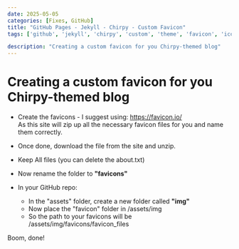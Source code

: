 ```yaml
---
date: 2025-05-05
categories: [Fixes, GitHub]
title: "GitHub Pages - Jekyll - Chirpy - Custom Favicon"
tags: ['github', 'jekyll', 'chirpy', 'custom', 'theme', 'favicon', 'icon', 'website']

description: "Creating a custom favicon for you Chirpy-themed blog"
---
```


# Creating a custom favicon for you Chirpy-themed blog

- Create the favicons - I suggest using:  https://favicon.io/  
As this site will zip up all the necessary favicon files for you and name them correctly.

- Once done, download the file from the site and unzip.  
- Keep All files (you can delete the about.txt)

- Now rename the folder to **"favicons"**  
- In your GitHub repo:
    - In the "assets" folder, create a new folder called **"img"**
    - Now place the "favicon" folder in /assets/img
    - So the path to your favicons will be /assets/img/favicons/favicon_files

Boom, done!